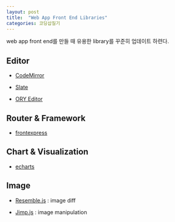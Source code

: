 ```yaml
---
layout: post
title:  "Web App Front End Libraries"
categories: 코딩삽질기
---
```



web app front end를 만들 때 유용한 library를 꾸준히 업데이트 하련다.


Editor
---------

* [CodeMirror](http://codemirror.net/)

* [Slate](http://slatejs.org/)

* [ORY Editor](https://github.com/ory/editor)



Router & Framework
---------

* [frontexpress](https://github.com/camelaissani/frontexpress/blob/master/README.md)



Chart & Visualization
------

* [echarts](https://github.com/ecomfe/echarts/blob/master/README.md)


Image
--------

* [Resemble.js](https://huddle.github.io/Resemble.js/) : image diff

* [Jimp.js](https://github.com/oliver-moran/jimp) : image manipulation

